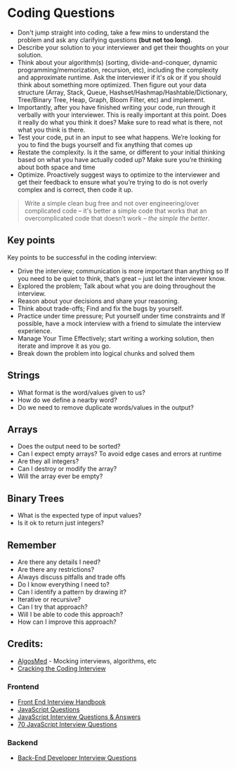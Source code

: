# Coding Questions

- Don't jump straight into coding, take a few mins to understand the problem and ask any clarifying questions **(but not too long)**.
- Describe your solution to your interviewer and get their thoughts on your solution.
- Think about your algorithm(s) (sorting, divide-and-conquer, dynamic programming/memorization, recursion, etc),
including the complexity and approximate runtime. Ask the interviewer if it's ok or if you should think about something more optimized. Then figure out your data structure (Array, Stack, Queue, Hashset/Hashmap/Hashtable/Dictionary, Tree/Binary Tree, Heap, Graph, Bloom Filter, etc) and implement.
- Importantly, after you have finished writing your code, run through it verbally with your interviewer. This is really important at this point. Does it really do what you think it does? Make sure to read what is there, not what you think is there.
- Test your code, put in an input to see what happens. We’re looking for you to find the bugs yourself and fix anything that comes up
- Restate the complexity. Is it the same, or different to your initial thinking based on what you have actually coded up? Make sure you’re thinking about both space and time
- Optimize. Proactively suggest ways to optimize to the interviewer and get their feedback to ensure what you’re trying to do is not overly complex and is correct, then code it up.

> Write a simple clean bug free and not over engineering/over complicated code – it's better a simple code that works that an overcomplicated code that doesn’t work – *the simple the better*.

## Key points
Key points to be successful in the coding interview:
* Drive the interview; communication is more important than anything so If you need to be quiet to think, that’s great – just let the interviewer know. 
* Explored the problem; Talk about what you are doing throughout the interview.
* Reason about your decisions and share your reasoning.
* Think about trade-offs; Find and fix the bugs by yourself.
* Practice under time pressure; Put yourself under time constraints and If possible, have a mock interview with a friend to simulate the interview experience.
* Manage Your Time Effectively; start writing a working solution, then iterate and improve it as you go.
* Break down the problem into logical chunks and solved them

## Strings
- What format is the word/values given to us?
- How do we define a nearby word?
- Do we need to remove duplicate words/values in the output?

## Arrays
- Does the output need to be sorted?
- Can I expect empty arrays? To avoid edge cases and errors at runtime
- Are they all integers?
- Can I destroy or modify the array?
- Will the array ever be empty?

## Binary Trees
- What is the expected type of input values?
- Is it ok to return just integers?

## Remember
- Are there any details I need?
- Are there any restrictions?
- Always discuss pitfalls and trade offs
- Do I know everything I need to?
- Can I identify a pattern by drawing it?
- Iterative or recursive?
- Can I try that approach?
- Will I be able to code this approach?
- How can I improve this approach?

## Credits:
- [AlgosMed](https://discord.gg/ttMu5az6wM) - Mocking interviews, algorithms, etc
- [Cracking the Coding Interview](https://www.amazon.com/dp/0984782850)

### Frontend
- [Front End Interview Handbook](https://github.com/yangshun/front-end-interview-handbook)
- [JavaScript Questions](https://github.com/lydiahallie/javascript-questions)
- [JavaScript Interview Questions & Answers](https://github.com/sudheerj/javascript-interview-questions)
- [70 JavaScript Interview Questions](https://dev.to/macmacky/70-javascript-interview-questions-5gfi)

### Backend
- [Back-End Developer Interview Questions](https://github.com/arialdomartini/Back-End-Developer-Interview-Questions)
